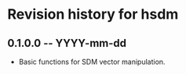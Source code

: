 # Revision history for hsdm

## 0.1.0.0  -- YYYY-mm-dd

* Basic functions for SDM vector manipulation.
